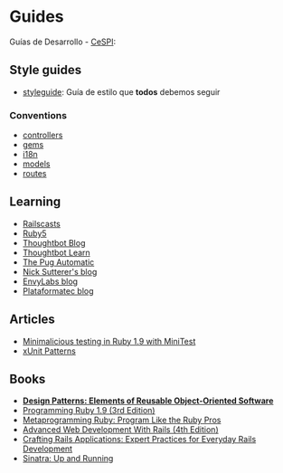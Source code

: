 # Guides

Guías de Desarrollo - [CeSPI](http://www.cespi.unlp.edu.ar):

## Style guides

* [styleguide](https://github.com/styleguide): Guía de estilo que **todos** debemos seguir

### Conventions

* [controllers](https://github.com/Desarrollo-CeSPI/guides/blob/master/conventions/controllers.md)
* [gems](https://github.com/Desarrollo-CeSPI/guides/blob/master/conventions/gems.md)
* [i18n](https://github.com/Desarrollo-CeSPI/guides/blob/master/conventions/i18n.md)
* [models](https://github.com/Desarrollo-CeSPI/guides/blob/master/conventions/models.md)
* [routes](https://github.com/Desarrollo-CeSPI/guides/blob/master/conventions/routes.md)

## Learning

* [Railscasts](http://railscasts.com/)
* [Ruby5](http://ruby5.envylabs.com/)
* [Thoughtbot Blog](https://blog.thoughtbot.com/)
* [Thoughtbot Learn](https://learn.thoughtbot.com/)
* [The Pug Automatic](http://henrik.nyh.se/)
* [Nick Sutterer's blog](http://nicksda.apotomo.de/)
* [EnvyLabs blog](http://blog.envylabs.com/)
* [Plataformatec blog](http://blog.plataformatec.com.br/)

## Articles

* [Minimalicious testing in Ruby 1.9 with MiniTest](http://blog.arvidandersson.se/2012/03/28/minimalicous-testing-in-ruby-1-9)
* [xUnit Patterns](http://xunitpatterns.com/)

## Books

* **[Design Patterns: Elements of Reusable Object-Oriented Software](http://www.pearsonhighered.com/educator/product/Design-Patterns-Elements-of-Reusable-ObjectOriented-Software/9780201633610.page)**
* [Programming Ruby 1.9 (3rd Edition)](http://pragprog.com/book/ruby3/programming-ruby-1-9)
* [Metaprogramming Ruby: Program Like the Ruby Pros](http://pragprog.com/book/ppmetr/metaprogramming-ruby)
* [Advanced Web Development With Rails (4th Edition)](http://pragprog.com/book/rails4/agile-web-development-with-rails)
* [Crafting Rails Applications: Expert Practices for Everyday Rails Development](http://pragprog.com/book/jvrails/crafting-rails-applications)
* [Sinatra: Up and Running](http://shop.oreilly.com/product/0636920019664.do)

